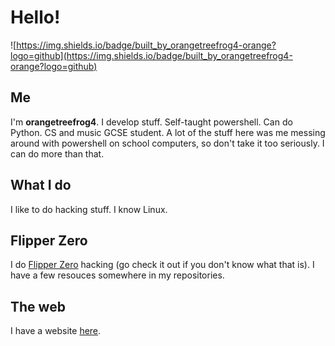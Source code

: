 # Hello!
![https://img.shields.io/badge/built_by_orangetreefrog4-orange?logo=github](https://img.shields.io/badge/built_by_orangetreefrog4-orange?logo=github)

## Me
I'm **orangetreefrog4**.
I develop stuff.
Self-taught powershell.
Can do Python.
CS and music GCSE student.
A lot of the stuff here was me messing around with powershell on school computers, so don't take it too seriously. I can do more than that.

## What I do
I like to do hacking stuff. I know Linux.

## Flipper Zero
I do [Flipper Zero](https://flipperzero.one) hacking (go check it out if you don't know what that is). I have a few resouces somewhere in my repositories.

## The web
I have a website [here](https://orangetreefrog4.github.io/).
